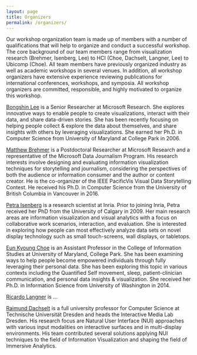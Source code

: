 ```yaml
---
layout: page
title: Organizers
permalink: /organizers/
---
```


Our workshop organization team is made up of members with a number of qualifications that will help to organize and conduct a successful workshop. The core background of our team members range from visualization research (Brehmer, Isenberg, Lee) to HCI (Choe, Dachselt, Langner, Lee) to Ubicomp (Choe). All team members have previously organized industry as well as academic workshops in several venues. In addition, all workshop organizers have extensive experience reviewing publications for international conferences, workshops, and symposia. All workshop organizers are committed, responsible, and highly motivated to organize this workshop.

<i class="fa fa-user" aria-hidden="true"></i> [Bongshin Lee](https://www.microsoft.com/en-us/research/people/bongshin/) is a Senior Researcher at Microsoft Research. She explores innovative ways to enable people to create visualizations, interact with their data, and share data-driven stories. She has been recently focusing on helping people collect & explore the data about themselves, and share insights with others by leveraging visualizations. She earned her Ph.D. in Computer Science from University of Maryland at College Park in 2006. 

<i class="fa fa-user" aria-hidden="true"></i> [Matthew Brehmer](https://www.microsoft.com/en-us/research/people/mabrehme/) is a Postdoctoral Researcher at Microsoft Research and a representative of the Microsoft Data Journalism Program. His research interests involve designing and evaluating information visualization techniques for storytelling and journalism, considering the perspectives of both the audience or information consumer and the author or content creator. He is the co-organizer of the IEEE PacificVis Visual Data Storytelling Contest. 
He received his Ph.D. in Computer Science from the University of British Columbia in Vancouver in 2016.

<i class="fa fa-user" aria-hidden="true"></i> [Petra Isenberg](https://petra.isenberg.cc/wiki/pmwiki.php) is a research scientist at Inria. Prior to joining Inria, Petra received her PhD from the University of Calgary in 2009. Her main research areas are information visualization and visual analytics with a focus on collaborative work scenarios, interaction, and evaluation. She is interested in exploring how people can most effectively analyze data sets on novel display technology such as small touch-screens, wall displays, or tabletops. 

<i class="fa fa-user" aria-hidden="true"></i> [Eun Kyoung Choe](https://terpconnect.umd.edu/~choe/) is an Assistant Professor in the College of Information Studies at University of Maryland, College Park. She has been examining ways to help people become empowered individuals through fully leveraging their personal data. She has been exploring this topic in various contexts including the Quantified Self movement, sleep, patient-clinician communication, and personal data insights & visualization. She received her Ph.D. in Information Science from University of Washington in 2014.

<i class="fa fa-user" aria-hidden="true"></i> [Ricardo Langner](https://imld.de/our-group/team/ricardo-langner/) is ...

<i class="fa fa-user" aria-hidden="true"></i> [Raimund Dachselt](https://imld.de/our-group/team/raimund-dachselt/) is a full university professor for Computer Science at Technische Universität Dresden and heads the Interactive Media Lab Dresden. His research focus are Natural User Interface (NUI) approaches with various input modalities on interactive surfaces and in multi-display environments. His team contributed several solutions applying NUI techniques to the field of Information Visualization and shaping the field of Immersive Analytics. 